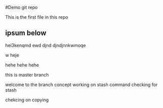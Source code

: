 #Demo git repo

This is the first file in this repo

## ipsum below

hei3kenqmd ewd
djnd
djndjnnkwmoqe

w
heje

hehe
hehe
hehe


this is master branch

welcome to the branch concept
working on stash command
checking for stash

chekcing on copying 

